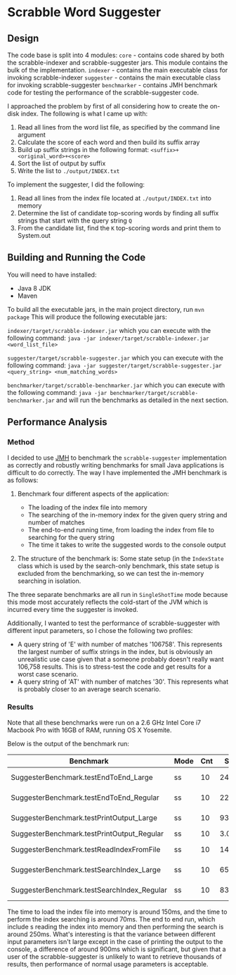 Scrabble Word Suggester
=======================

Design
------
The code base is split into 4 modules:
`core` - contains code shared by both the scrabble-indexer and scrabble-suggester jars. This module contains the bulk of the implementation.
`indexer` - contains the main executable class for invoking scrabble-indexer
`suggester` - contains the main executable class for invoking scrabble-suggester
`benchmarker` - contains JMH benchmark code for testing the performance of the scrabble-suggester code.


I approached the problem by first of all considering how to create the on-disk index. The following is what I came up with:
1. Read all lines from the word list file, as specified by the command line argument
2. Calculate the score of each word and then build its suffix array
3. Build up suffix strings in the following format: `<suffix>+<original_word>+<score>`
4. Sort the list of output by suffix
5. Write the list to `./output/INDEX.txt`

To implement the suggester, I did the following:
1. Read all lines from the index file located at `./output/INDEX.txt` into memory
2. Determine the list of candidate top-scoring words by finding all suffix strings that start with the query string `Q`
3. From the candidate list, find the `K` top-scoring words and print them to System.out


Building and Running the Code
-----------------------------

You will need to have installed:
- Java 8 JDK
- Maven

To build all the executable jars, in the main project directory, run `mvn package`
This will produce the following executable jars:

`indexer/target/scrabble-indexer.jar` which you can execute with the following command:
`java -jar indexer/target/scrabble-indexer.jar <word_list_file>`

`suggester/target/scrabble-suggester.jar` which you can execute with the following command:
`java -jar suggester/target/scrabble-suggester.jar <query_string> <num_matching_words>`

`benchmarker/target/scrabble-benchmarker.jar` which you can execute with the following command:
`java -jar benchmarker/target/scrabble-benchmarker.jar` and will run the benchmarks as detailed in the next section.


Performance Analysis
--------------------

### Method

I decided to use [JMH](http://openjdk.java.net/projects/code-tools/jmh/) to benchmark the `scrabble-suggester` implementation as 
correctly and robustly writing benchmarks for small Java applications is difficult to do correctly. The way I have implemented 
the JMH benchmark is as follows:

1. Benchmark four different aspects of the application:
   - The loading of the index file into memory 
   - The searching of the in-memory index for the given query string and number of matches
   - The end-to-end running time, from loading the index from file to searching for the query string
   - The time it takes to write the suggested words to the console output
   
2. The structure of the benchmark is:
Some state setup (in the `IndexState` class which is used by the search-only benchmark, this state setup is excluded from the benchmarking, 
so we can test the in-memory searching in isolation.

The three separate benchmarks are all run in `SingleShotTime` mode because this mode most accurately reflects the cold-start of the JVM 
which is incurred every time the suggester is invoked.

Additionally, I wanted to test the performance of scrabble-suggester with different input parameters, so I chose the following two profiles:

- A query string of 'E' with number of matches '106758'. This represents the largest number of suffix strings in the index, but is obviously an unrealistic use case given that a someone 
  probably doesn't really want 106,758 results. This is to stress-test the code and get results for a worst case scenario.
- A query string of 'AT' with number of matches '30'. This represents what is probably closer to an average search scenario.


### Results

Note that all these benchmarks were run on a 2.6 GHz Intel Core i7 Macbook Pro with 16GB of RAM, running OS X Yosemite.

Below is the output of the benchmark run:

|Benchmark                                  | Mode | Cnt |  Score  |   Error  | Units |
|-------------------------------------------|------|-----|---------|----------|-------| 
|SuggesterBenchmark.testEndToEnd_Large      |   ss |  10 | 243.814 |±  42.611 | ms/op |
|SuggesterBenchmark.testEndToEnd_Regular    |   ss |  10 | 226.615 |±  78.511 | ms/op |
|SuggesterBenchmark.testPrintOutput_Large   |   ss |  10 | 933.571 |± 236.150 | ms/op |
|SuggesterBenchmark.testPrintOutput_Regular |   ss |  10 |   3.090 |±   0.483 | ms/op |
|SuggesterBenchmark.testReadIndexFromFile   |   ss |  10 | 148.574 |±  21.562 | ms/op |
|SuggesterBenchmark.testSearchIndex_Large   |   ss |  10 |  65.404 |±  17.630 | ms/op |
|SuggesterBenchmark.testSearchIndex_Regular |   ss |  10 |  83.899 |±  11.544 | ms/op |


The time to load the index file into memory is around 150ms, and the time to perform the index searching is around 70ms. 
The end to end run, which include   s reading the index into memory and then performing the search is around 250ms.
What's interesting is that the variance between different input parameters isn't large except in the case of printing the output to the console, a difference of around 900ms which is significant,
but given that a user of the scrabble-suggester is unlikely to want to retrieve thousands of results, then performance of normal usage parameters is acceptable.


